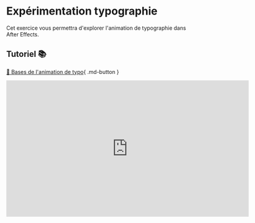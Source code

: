 # Expérimentation typographie
Cet exercice vous permettra d'explorer l'animation de typographie dans After Effects.      

      

## Tutoriel 📚
[📁 Bases de l'animation de typo](https://cmontmorency365.sharepoint.com/:v:/s/TIM-582214-Animation2d77/EaP_W-HaQxBKnWA8Xk5Vs5gB2bxwMJ-24AqFDa8T3399wg?e=JGDTfS){ .md-button }        

<iframe src="https://cmontmorency365.sharepoint.com/sites/TIM-582214-Animation2d77/_layouts/15/embed.aspx?UniqueId=e15bffa3-43da-4a10-9d60-3c5e4e55b398&embed=%7B%22ust%22%3Atrue%2C%22hv%22%3A%22CopyEmbedCode%22%7D&referrer=StreamWebApp&referrerScenario=EmbedDialog.Create" width="640" height="360" frameborder="0" scrolling="no" allowfullscreen title="base_animation_texte_AE.mov"></iframe>
